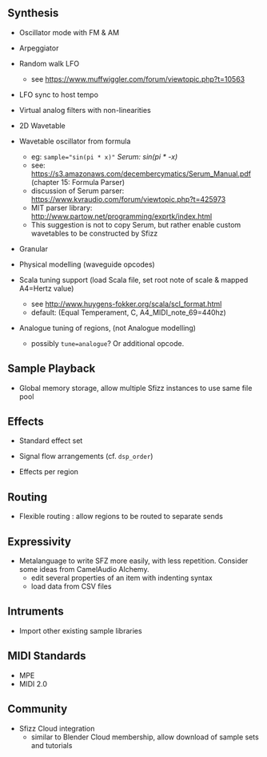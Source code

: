 ## Synthesis

- Oscillator mode with FM & AM

- Arpeggiator

- Random walk LFO
  - see https://www.muffwiggler.com/forum/viewtopic.php?t=10563

- LFO sync to host tempo

- Virtual analog filters with non-linearities

- 2D Wavetable

- Wavetable oscillator from formula
  - eg: `sample="sin(pi * x)"` *Serum: sin(pi * -x)*
  - see: https://s3.amazonaws.com/decembercymatics/Serum_Manual.pdf (chapter 15: Formula Parser)
  - discussion of Serum parser: https://www.kvraudio.com/forum/viewtopic.php?t=425973
  - MIT parser library: http://www.partow.net/programming/exprtk/index.html
  - This suggestion is not to copy Serum, but rather enable custom wavetables to be constructed by Sfizz

- Granular

- Physical modelling (waveguide opcodes)

- Scala tuning support (load Scala file, set root note of scale & mapped A4=Hertz value)
  - see http://www.huygens-fokker.org/scala/scl_format.html
  - default: (Equal Temperament, C, A4_MIDI_note_69=440hz)

- Analogue tuning of regions, (not Analogue modelling)
  - possibly `tune=analogue`? Or additional opcode.

## Sample Playback

- Global memory storage, allow multiple Sfizz instances to use same file pool

## Effects

- Standard effect set

- Signal flow arrangements
  (cf. `dsp_order`)

- Effects per region

## Routing

- Flexible routing : allow regions to be routed to separate sends

## Expressivity

- Metalanguage to write SFZ more easily, with less repetition.
  Consider some ideas from CamelAudio Alchemy.
  - edit several properties of an item with indenting syntax
  - load data from CSV files

## Intruments

- Import other existing sample libraries

## MIDI Standards

- MPE
- MIDI 2.0

## Community

- Sfizz Cloud integration
  - similar to Blender Cloud membership, allow download of sample sets and tutorials